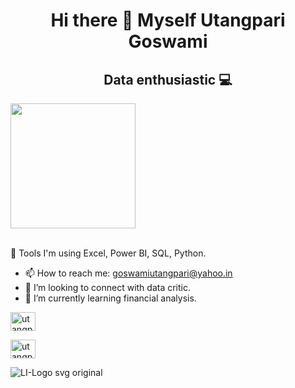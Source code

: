 
<h1 align="center"> Hi there 👋 Myself Utangpari Goswami </h1>
<h2 align="center">Data enthusiastic 💻</h2>


<img align="center" src="https://github.com/utangpari11/utangpari11/assets/22760850/dcd02e52-e709-4512-a2f2-126a91421241" width="200">
<br>
<br>

🏅 Tools I'm using 
Excel, Power BI, SQL, Python.

- 📫 How to reach me: goswamiutangpari@yahoo.in
- 👯 I’m looking to connect with data critic.
- 🌱 I’m currently learning financial analysis.

<a href="https://instagram.com/utangpari_goswami" target="blank"><img align="center" src="https://raw.githubusercontent.com/rahuldkjain/github-profile-readme-generator/master/src/images/icons/Social/instagram.svg" alt="utangpari_goswami" height="30" width="40" /></a>

<a href="https://instagram.com/utangpari_goswami" target="blank"><img align="center" src="https://github-production-user-asset-6210df.s3.amazonaws.com/22760850/241587793-25570a3a-f6d4-4a3c-b2cd-0e1b93f4f83a.svg" alt="utangpari_goswami" height="30" width="40" /></a>

![LI-Logo svg original](https://github.com/utangpari11/utangpari11/assets/22760850/25570a3a-f6d4-4a3c-b2cd-0e1b93f4f83a)

<!--
**utangpari11/utangpari11** is a ✨ _special_ ✨ repository because its `README.md` (this file) appears on your GitHub profile.

Here are some ideas to get you started:

- 🔭 I’m currently working on ...
- 🌱 I’m currently learning ...
- 👯 I’m looking to collaborate on ...
- 🤔 I’m looking for help with ...
- 💬 Ask me about ...
- 📫 How to reach me: ...
- 😄 Pronouns: ...
- ⚡ Fun fact: ...
-->
